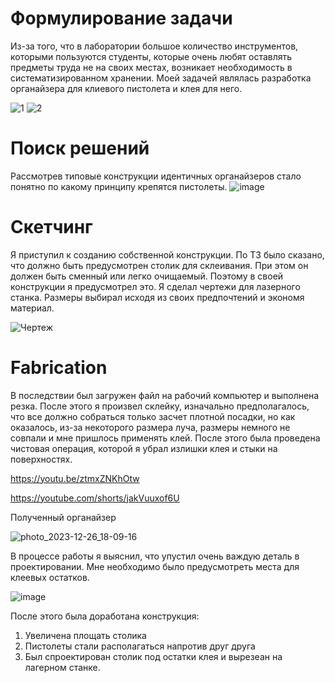 # Формулирование задачи

Из-за того, что в лаборатории большое количество инструментов, которыми пользуются студенты, которые очень любят оставлять предметы труда не на своих местах, возникает необходимость в систематизированном хранении.
Моей задачей являлась разработка органайзера для клиевого пистолета и клея для него.

![1](https://github.com/Evgenpump71/Project1/assets/144489649/c6847a15-fc49-4088-9b8e-40c57f48411a)
![2](https://github.com/Evgenpump71/Project1/assets/144489649/ca4e4904-b839-4cfa-b762-3d877e4cb4b8)


# Поиск решений

Рассмотрев типовые конструкции идентичных органайзеров стало понятно по какому принципу крепятся пистолеты.
![image](https://github.com/Evgenpump71/glue-organizer/assets/144489649/091f9060-a2a6-4867-9c19-aa77784066e6)

# Скетчинг

Я приступил к созданию собственной конструкции. По ТЗ было сказано, что должно быть предусмотрен столик для склеивания. При этом он должен быть сменный или легко очищаемый. Поэтому в своей конструкции я предусмотрел это. Я сделал чертежи для лазерного станка. Размеры выбирал исходя из своих предпочтений и экономя материал.

![Чертеж](https://github.com/Evgenpump71/Project1/assets/144489649/d94263b5-dca0-476c-a287-a1d1d946e83f)

# Fabrication

В последствии был загружен файл на рабочий компьютер и выполнена резка.
После этого я произвел склейку, изначально предполагалось, что все должно собраться только засчет плотной посадки, но как оказалось, из-за некоторого размера луча, размеры немного не совпали и мне пришлось применять клей.
После этого была проведена чистовая операция, которой я убрал излишки клея и стыки на поверхностях.

https://youtu.be/ztmxZNKhOtw

https://youtube.com/shorts/jakVuuxof6U

Полученный органайзер

![photo_2023-12-26_18-09-16](https://github.com/Evgenpump71/glue-organizer/assets/144489649/3fc87f88-1f35-48c7-81d4-88a598875925)


В процессе работы я выяснил, что упустил очень важдую деталь в проектировании. Мне необходимо было предусмотреть места для клеевых остатков.

![image](https://github.com/Evgenpump71/Project1/assets/144489649/6cc97111-0c16-46cc-a1aa-6d991dec70d5)

После этого была доработана конструкция: 
1. Увеличена площать столика
2. Пистолеты стали располагаться напротив друг друга
3. Был спроектирован столик под остатки клея и вырезеан на лагерном станке.

